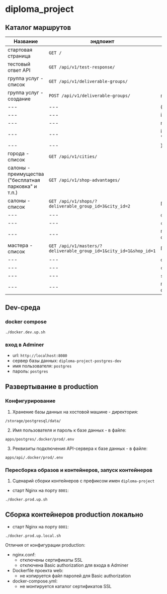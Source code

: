 # diploma_project

## Каталог маршрутов

Название | эндпоинт | параметры
---| --- | ---
стартовая страница | `GET /` | 
тестовый ответ API | `GET /api/v1/test-response/` |
группа услуг - список | `GET /api/v1/deliverable-groups/` |
группа услуг - создание | `POST /api/v1/deliverable-groups/` | пример `body` запроса:
--- | --- |    {
--- | --- |        index: 10, // порядковый номер в списке
--- | --- |        name: "парикмахерские услуги",
--- | --- |        image: "/uploads/groups/parikmaherskiye_uslugi.png"
--- | --- |    }
города - список | `GET /api/v1/cities/` |
салоны - преимущества ("бесплатная парковка" и т.п.) | `GET /api/v1/shop-advantages/` |
салоны - список | `GET /api/v1/shops/?deliverable_group_id=3&city_id=2` | Параметры поиска:
--- | --- | `deliverable_group_id` - id услуги
--- | --- | `city_id` - id города
--- | --- | параметры опциональны, могут отсутствовать
мастера - список | `GET /api/v1/masters/?deliverable_group_id=1&city_id=1&shop_id=1` | Параметры поиска:
--- | --- | `deliverable_group_id` - id услуги
--- | --- | `city_id` - id города
--- | --- | `shop_id` - id салона
--- | --- | параметры опциональны, могут отсутствовать



## Dev-среда

### docker compose

`./docker.dev.up.sh`

### вход в Adminer

- url: `http://localhost:8080`
- сервер базы данных: `diploma-project-postgres-dev`
- имя пользователя: `postgres`
- пароль: `postgres`

## Развертывание в production

### Конфигурирование

1. Хранение базы данных на хостовой машине - директория:

`/storage/postgresql/data/`

2. Имя пользователя и пароль к базе данных - в файле:

`apps/postgres/.docker/prod/.env`

3. Реквизиты подключения API-сервера к базе данных - в файле:

`apps/api/.docker/prod/.env`

### Пересборка образов и контейнеров, запуск контейнеров

1. Сценарий сборки контейнеров с префиксом имен `diploma-project`

- старт Nginx на порту `8001`:

`./docker.prod.up.sh`

## Сборка контейнеров production локально

- старт Nginx на порту `8001`:

`./docker.prod.up.local.sh`

Отличия от конфигурации production:

- nginx.conf:
	- отключены сертификаты SSL
	- отключена Basic authorization для входа в Adminer
- Dockerfile проекта web:
	- не копируется файл паролей для Basic authorization
- docker-compose.yml:
	- не монтируется каталог сертификатов SSL

